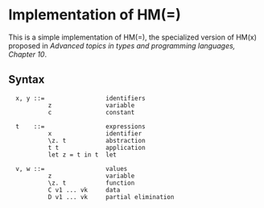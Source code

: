 # Implementation of HM(=)

This is a simple implementation of HM(=), the specialized version of HM(x)
proposed in *Advanced topics in types and programming languages, Chapter 10*.

## Syntax

```
  x, y ::=                 identifiers
           z               variable
           c               constant

  t    ::=                 expressions
           x               identifier
           \z. t           abstraction
           t t             application
           let z = t in t  let

  v, w ::=                 values
           z               variable
           \z. t           function
           C v1 ... vk     data
           D v1 ... vk     partial elimination
```
